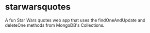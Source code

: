 # starwarsquotes
A fun Star Wars quotes web app that uses the findOneAndUpdate and deleteOne methods from MongoDB's Collections.
